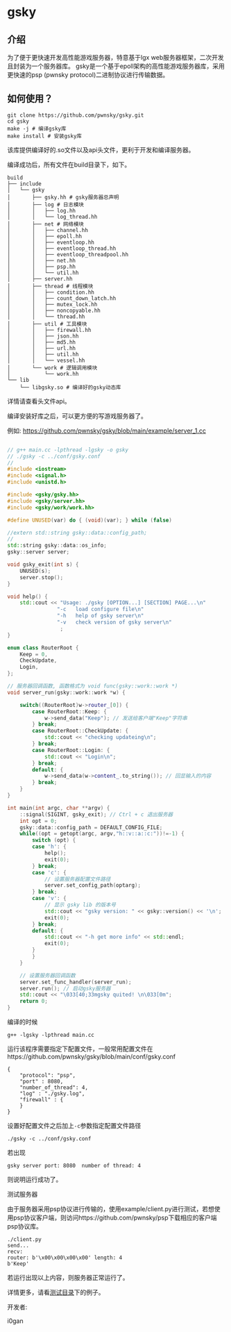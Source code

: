 # gsky

## 介绍

为了便于更快速开发高性能游戏服务器，特意基于lgx web服务器框架，二次开发且封装为一个服务器库。
gsky是一个基于epoll架构的高性能游戏服务器库，采用更快速的psp (pwnsky protocol)二进制协议进行传输数据。


## 如何使用？

```
git clone https://github.com/pwnsky/gsky.git
cd gsky
make -j # 编译gsky库
make install # 安装gsky库
```

该库提供编译好的.so文件以及api头文件，更利于开发和编译服务器。

编译成功后，所有文件在build目录下，如下。

```
build
├── include
│   └── gsky
│       ├── gsky.hh # gsky服务器总声明
│       ├── log # 日志模块
│       │   ├── log.hh
│       │   └── log_thread.hh
│       ├── net # 网络模块
│       │   ├── channel.hh
│       │   ├── epoll.hh
│       │   ├── eventloop.hh
│       │   ├── eventloop_thread.hh
│       │   ├── eventloop_threadpool.hh
│       │   ├── net.hh
│       │   ├── psp.hh
│       │   └── util.hh
│       ├── server.hh
│       ├── thread # 线程模块
│       │   ├── condition.hh
│       │   ├── count_down_latch.hh
│       │   ├── mutex_lock.hh
│       │   ├── noncopyable.hh
│       │   └── thread.hh
│       ├── util # 工具模块
│       │   ├── firewall.hh
│       │   ├── json.hh
│       │   ├── md5.hh
│       │   ├── url.hh
│       │   ├── util.hh
│       │   └── vessel.hh
│       └── work # 逻辑调用模块
│           └── work.hh
└── lib
    └── libgsky.so # 编译好的gsky动态库
```

详情请查看头文件api。



编译安装好库之后，可以更方便的写游戏服务器了。

例如: https://github.com/pwnsky/gsky/blob/main/example/server_1.cc

```c++

// g++ main.cc -lpthread -lgsky -o gsky
// ./gsky -c ../conf/gsky.conf
//
#include <iostream>
#include <signal.h>
#include <unistd.h>

#include <gsky/gsky.hh>
#include <gsky/server.hh>
#include <gsky/work/work.hh>

#define UNUSED(var) do { (void)(var); } while (false)

//extern std::string gsky::data::config_path;
//
std::string gsky::data::os_info;
gsky::server server;

void gsky_exit(int s) {
    UNUSED(s);
    server.stop();
}

void help() {
    std::cout << "Usage: ./gsky [OPTION...] [SECTION] PAGE...\n"
                "-c   load configure file\n"
                "-h   help of gsky server\n"
                "-v   check version of gsky server\n"
                 ;
}

enum class RouterRoot {
    Keep = 0,
    CheckUpdate,
    Login,
};

// 服务器回调函数, 函数格式为 void func(gsky::work::work *)
void server_run(gsky::work::work *w) {

    switch((RouterRoot)w->router_[0]) {
        case RouterRoot::Keep: {
            w->send_data("Keep"); // 发送给客户端"Keep"字符串
        } break;
        case RouterRoot::CheckUpdate: {
            std::cout << "checking updateing\n";
        } break;
        case RouterRoot::Login: {
            std::cout << "Login\n";
        } break;
        default: {
            w->send_data(w->content_.to_string()); // 回显输入的内容
        } break;
    }
}

int main(int argc, char **argv) {
    ::signal(SIGINT, gsky_exit); // Ctrl + c 退出服务器
    int opt = 0;
    gsky::data::config_path = DEFAULT_CONFIG_FILE;
    while((opt = getopt(argc, argv,"h::v::a::c:"))!=-1) {
        switch (opt) {
        case 'h': {
            help();
            exit(0);
        } break;
        case 'c': {
            // 设置服务器配置文件路径
            server.set_config_path(optarg);
        } break;
        case 'v': {
            // 显示 gsky lib 的版本号
            std::cout << "gsky version: " << gsky::version() << '\n';
            exit(0);
        } break;
        default: {
            std::cout << "-h get more info" << std::endl;
            exit(0);
        }
        }
    }

    // 设置服务器回调函数
    server.set_func_handler(server_run);
    server.run(); // 启动gsky服务器
    std::cout << "\033[40;33mgsky quited! \n\033[0m";
    return 0;
}
```


编译的时候

```
g++ -lgsky -lpthread main.cc
```

运行该程序需要指定下配置文件，一般常用配置文件在https://github.com/pwnsky/gsky/blob/main/conf/gsky.conf

```
{
    "protocol": "psp",
    "port" : 8080,
    "number_of_thread": 4,
    "log" : "./gsky.log",
    "firewall" : {
    }
}

```

设置好配置文件之后加上`-c`参数指定配置文件路径

```
./gsky -c ../conf/gsky.conf
```

若出现

```
gsky server port: 8080  number of thread: 4
```

则说明运行成功了。

测试服务器

由于服务器采用psp协议进行传输的，使用example/client.py进行测试，若想使用psp协议客户端，则访问https://github.com/pwnsky/psp下载相应的客户端psp协议库。

```
./client.py
send...
recv: 
router: b'\x00\x00\x00\x00' length: 4
b'Keep'
```

若运行出现以上内容，则服务器正常运行了。



详情更多，请看[测试目录](https://github.com/pwnsky/gsky/tree/main/example)下的例子。



开发者:

i0gan




